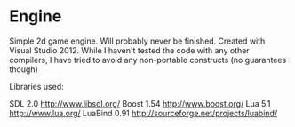 Engine
======

Simple 2d game engine. Will probably never be finished.
Created with Visual Studio 2012. While I haven't tested the code with any other compilers, I have tried to avoid any non-portable constructs (no guarantees though)

Libraries used:

SDL 2.0			http://www.libsdl.org/
Boost 1.54 		http://www.boost.org/
Lua 5.1			http://www.lua.org/
LuaBind 0.91	http://sourceforge.net/projects/luabind/



